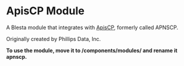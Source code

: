 # ApisCP Module

A Blesta module that integrates with [ApisCP](https://apiscp.com), formerly called APNSCP.

Originally created by Phillips Data, Inc.

**To use the module, move it to /components/modules/ and rename it apnscp.**
